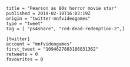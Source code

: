 ```
title = "Pearson as 80s horror movie star"
published = 2019-02-10T16:03:19Z
origin = "twitter-mnfvideogames"
type = "tweet"
tag = [ "ps4share", "red-dead-redemption-2",]

[twitter]
account = "mnfvideogames"
first_tweet = "1094627883186831362"
retweets = 0
favourites = 0
```

<p class='image'><img src='https://mnf.m17s.net/2019/02/10/DzDmQd1XcAAtwkt.jpg' alt=''></p>

